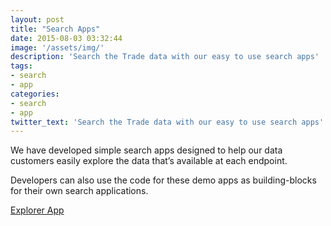 ```yaml
---
layout: post
title: "Search Apps"
date: 2015-08-03 03:32:44
image: '/assets/img/'
description: 'Search the Trade data with our easy to use search apps'
tags:
- search 
- app 
categories:
- search 
- app
twitter_text: 'Search the Trade data with our easy to use search apps'
---
```


We have developed simple search apps designed to help our data customers easily explore the data that’s available at each endpoint. 

Developers can also use the code for these demo apps as building-blocks for their own search applications.

[Explorer App](http://govwizely.github.io/explorer/#/consolidated-screening-list-entries)



